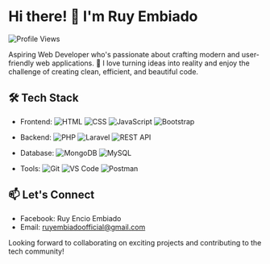 
# Hi there! 👋 I'm Ruy Embiado 
![Profile Views](https://komarev.com/ghpvc/?username=ruyembiado)

Aspiring Web Developer who's passionate about crafting modern and user-friendly web applications. 🚀 I love turning ideas into reality and enjoy the challenge of creating clean, efficient, and beautiful code.

## 🛠️ Tech Stack

- Frontend: 
  ![HTML](https://img.shields.io/badge/HTML-E34F26?style=for-the-badge&logo=html5&logoColor=white)
  ![CSS](https://img.shields.io/badge/CSS-1572B6?style=for-the-badge&logo=css3&logoColor=white)
  ![JavaScript](https://img.shields.io/badge/JavaScript-F7DF1E?style=for-the-badge&logo=javascript&logoColor=black)
  ![Bootstrap](https://img.shields.io/badge/Bootstrap-563D7C?style=for-the-badge&logo=bootstrap&logoColor=white)
 <!-- ![React](https://img.shields.io/badge/React-61DAFB?style=for-the-badge&logo=react&logoColor=white)
  ![React Native](https://img.shields.io/badge/React_Native-61DAFB?style=for-the-badge&logo=react&logoColor=white) -->
  
- Backend: 
  ![PHP](https://img.shields.io/badge/PHP-777BB4?style=for-the-badge&logo=php&logoColor=white)
  ![Laravel](https://img.shields.io/badge/Laravel-FF2D20?style=for-the-badge&logo=laravel&logoColor=white)
  ![REST API](https://img.shields.io/badge/REST_API-0096D5?style=for-the-badge)
  <!--![Node.js](https://img.shields.io/badge/Node.js-339933?style=for-the-badge&logo=node.js&logoColor=white) -->
    
- Database: 
  ![MongoDB](https://img.shields.io/badge/MongoDB-47A248?style=for-the-badge&logo=mongodb&logoColor=white)
  ![MySQL](https://img.shields.io/badge/MySQL-4479A1?style=for-the-badge&logo=mysql&logoColor=white)
  
- Tools: 
  ![Git](https://img.shields.io/badge/Git-F05032?style=for-the-badge&logo=git&logoColor=white)
  ![VS Code](https://img.shields.io/badge/VS_Code-007ACC?style=for-the-badge&logo=visual-studio-code&logoColor=white)
  ![Postman](https://img.shields.io/badge/Postman-FF6C37?style=for-the-badge&logo=postman&logoColor=white)

<!-- ## 💼 What I Do

- Designing and developing responsive and intuitive user interfaces.
- Implementing backend systems for seamless application functionality.
- Collaborating with teams to plan and execute projects efficiently.
- Managing databases, ensuring data integrity, and implementing efficient queries. -->

## 📫 Let's Connect
- Facebook: Ruy Encio Embiado
- Email: ruyembiadoofficial@gmail.com

Looking forward to collaborating on exciting projects and contributing to the tech community!
